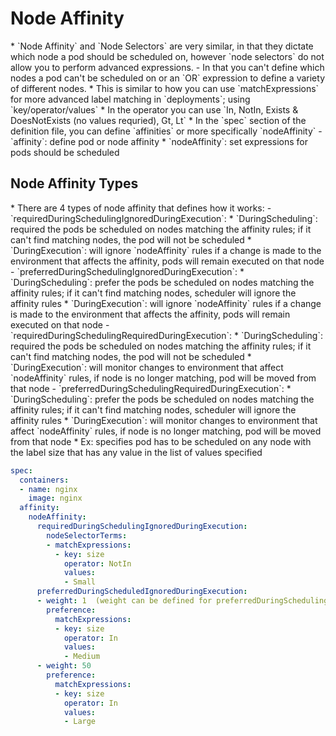 <h1>Node Affinity</h1>
* `Node Affinity` and `Node Selectors` are very similar, in that they dictate which node a pod should be scheduled on, however `node selectors` do not allow you to perform advanced expressions.
  - In that you can't define which nodes a pod can't be scheduled on or an `OR` expression to define a variety of different nodes. 
    * This is similar to how you can use `matchExpressions` for more advanced label matching in `deployments`; using `key/operator/values` 
    * In the operator you can use `In, NotIn, Exists & DoesNotExists (no values requried), Gt, Lt`
* In the `spec` section of the definition file, you can define `affinities` or more specifically `nodeAffinity`
  - `affinity`: define pod or node affinity
    * `nodeAffinity`: set expressions for pods should be scheduled
<h2>Node Affinity Types</h2>
* There are 4 types of node affinity that defines how it works:
  - `requiredDuringSchedulingIgnoredDuringExecution`: 
    * `DuringScheduling`: required the pods be scheduled on nodes matching the affinity rules; if it can't find matching nodes, the pod will not be scheduled
    * `DuringExecution`: will ignore `nodeAffinity` rules if a change is made to the environment that affects the affinity, pods will remain executed on that node
  - `preferredDuringSchedulingIgnoredDuringExecution`:
    * `DuringScheduling`: prefer the pods be scheduled on nodes matching the affinity rules; if it can't find matching nodes, scheduler will ignore the affinity rules
    * `DuringExecution`: will ignore `nodeAffinity` rules if a change is made to the environment that affects the affinity, pods will remain executed on that node
  - `requiredDuringSchedulingRequiredDuringExecution`:
    * `DuringScheduling`: required the pods be scheduled on nodes matching the affinity rules; if it can't find matching nodes, the pod will not be scheduled
    * `DuringExecution`: will monitor changes to environment that affect `nodeAffinity` rules, if node is no longer matching, pod will be moved from that node
  - `preferredDuringSchedulingRequiredDuringExecution`:
    * `DuringScheduling`: prefer the pods be scheduled on nodes matching the affinity rules; if it can't find matching nodes, scheduler will ignore the affinity rules
    * `DuringExecution`: will monitor changes to environment that affect `nodeAffinity` rules, if node is no longer matching, pod will be moved from that node
* Ex: specifies pod has to be scheduled on any node with the label size that has any value in the list of values specified

```yml
spec: 
  containers:
  - name: nginx
    image: nginx
  affinity:
    nodeAffinity:
      requiredDuringSchedulingIgnoredDuringExecution:
        nodeSelectorTerms:
        - matchExpressions:
          - key: size
            operator: NotIn
            values:
            - Small
      preferredDuringScheduledIgnoredDuringExecution:
      - weight: 1  (weight can be defined for preferredDuringScheduling affinities; the higher the weight the higher the priority)
        preference:
          matchExpressions:
          - key: size
            operator: In
            values:
            - Medium
      - weight: 50
        preference:
          matchExpressions:
          - key: size
            operator: In
            values:
            - Large
``` 

